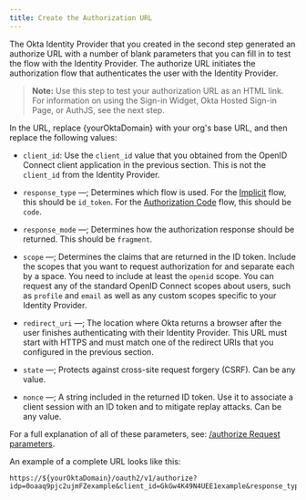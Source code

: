 ```yaml
---
title: Create the Authorization URL
---
```

The Okta Identity Provider that you created in the <GuideLink link="../configure-idp-in-okta">second step</GuideLink> generated an authorize URL with a number of blank parameters that you can fill in to test the flow with the Identity Provider. The authorize URL initiates the authorization flow that authenticates the user with the Identity Provider.

> **Note:** Use this step to test your authorization URL as an HTML link. For information on using the Sign-in Widget, Okta Hosted Sign-in Page, or AuthJS, see the <GuideLink link="../use-idp-to-sign-in">next step</GuideLink>.

In the URL, replace {yourOktaDomain} with your org's base URL, and then replace the following values:

* `client_id`: Use the `client_id` value that you obtained from the OpenID Connect client application in the <GuideLink link="../register-app-in-okta">previous section</GuideLink>. This is not the `client_id` from the Identity Provider.

* `response_type` &mdash;; Determines which flow is used. For the [Implicit](/docs/guides/implement-implicit/overview/) flow, this should be `id_token`. For the [Authorization Code](/docs/guides/implement-auth-code/overview/) flow, this should be `code`.

* `response_mode` &mdash;; Determines how the authorization response should be returned. This should be `fragment`.

* `scope` &mdash;; Determines the claims that are returned in the ID token. Include the scopes that you want to request authorization for and separate each by a space. You need to include at least the `openid` scope. You can request any of the standard OpenID Connect scopes about users, such as `profile` and `email` as well as any custom scopes specific to your Identity Provider.

* `redirect_uri` &mdash;; The location where Okta returns a browser after the user finishes authenticating with their Identity Provider. This URL must start with HTTPS and must match one of the redirect URIs that you configured in the <GuideLink link="../register-app-in-okta">previous section</GuideLink>.

* `state` &mdash;; Protects against cross-site request forgery (CSRF). Can be any value.

* `nonce` &mdash;; A string included in the returned ID token. Use it to associate a client session with an ID token and to mitigate replay attacks. Can be any value.

For a full explanation of all of these parameters, see: [/authorize Request parameters](/docs/reference/api/oidc/#request-parameters).

An example of a complete URL looks like this:

```
https://${yourOktaDomain}/oauth2/v1/authorize?idp=0oaaq9pjc2ujmFZexample&client_id=GkGw4K49N4UEE1example&response_type=id_token&response_mode=fragment&scope=openid%20email&redirect_uri=https%3A%2F%2FyourAppUrlHere.com%2F&state=WM6D&nonce=YsG76jo
```

<NextSectionLink/>
